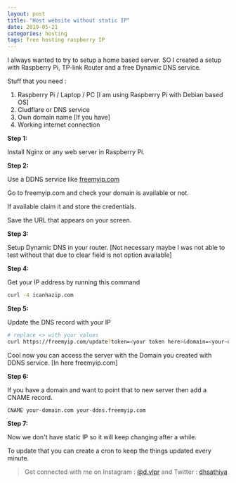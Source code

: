 ```yaml
---
layout: post
title: "Host website without static IP"
date: 2019-05-21 
categories: hosting
tags: free hosting raspberry IP
---
```


I always wanted to try to setup a home based server. SO I created a setup with Raspberry Pi, TP-link Router and a free Dynamic DNS service.

Stuff that you need :
1. Raspberry Pi / Laptop / PC [I am using Raspberry Pi with Debian based OS]
2. Cludflare or DNS service
3. Own domain name [If you have]
4. Working internet connection

**Step 1:**

Install Nginx or any web server in Raspberry Pi.

**Step 2:**

Use a DDNS service like [freemyip.com][freemyip.com]

Go to freemyip.com and check your domain is available or not.

If available claim it and store the credentials.

Save the URL that appears on your screen.

**Step 3:**

Setup Dynamic DNS in your router. [Not necessary maybe I was not able to test without that due to clear field is not option available]

**Step 4:**

Get your IP address by running this command 

```bash
curl -4 icanhazip.com
```

**Step 5:**

Update the DNS record with your IP

```bash
# replace <> with your values
curl https://freemyip.com/update?token=<your token here>&domain=<your-ddns.freemyip.com>&myip=<your IP here>
```

Cool now you can access the server with the Domain you created with DDNS service. [In here freemyip.com]

**Step 6:**

If you have a domain and want to point that to new server then add a CNAME record.

```
CNAME your-domain.com your-ddns.freemyip.com
```

**Step 7:**

Now we don't have static IP so it will keep changing after a while.

To update that you can create a cron to keep the things updated every minute.

> Get connected with me on Instagram : [@d.vlpr][@d.vlpr] and Twitter : [dhsathiya][dhsathiya]


[freemyip.com]: https://freemyip.com
[@d.vlpr]: https://instagram.com/d.vlpr
[dhsathiya]: https://twitter.com/dhsathiya
